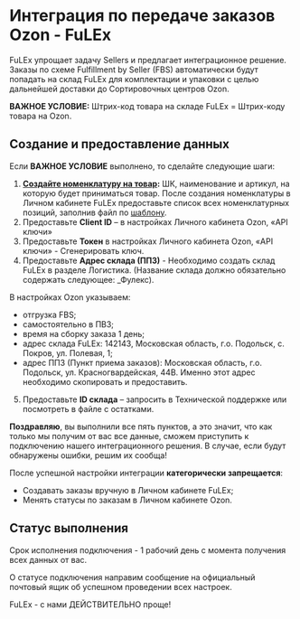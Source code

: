 #  Интеграция по передаче заказов Ozon - FuLEx

FuLEx упрощает задачу Sellers и предлагает интеграционное
решение. Заказы по схеме Fulfillment by Seller (FBS) автоматически будут попадать на склад FuLEx для комплектации и упаковки с целью дальнейшей доставки до
Сортировочных центров Ozon. 

**ВАЖНОЕ УСЛОВИЕ:**
Штрих-код товара на складе FuLEx = Штрих-коду товара на Ozon. 

## Создание и предоставление данных 

Если **ВАЖНОЕ УСЛОВИЕ** выполнено, то сделайте следующие шаги:

1. **[Создайте номенклатуру на товар](nomenclature.md):** ШК, наименование и
артикул, на которую будет приниматься товар. После создания номенклатуры в Личном кабинете FuLEx предоставьте список всех номенклатурных позиций, заполнив файл по [шаблону](https://drive.google.com/uc?export=download&id=1pNIw2SAnvl9ixSG1vM1W9wsu4tbXOccz). 
2. Предоставьте **Client ID** – в настройках Личного кабинета Ozon, «АPI ключи»
3. Предоставьте **Токен** в настройках Личного кабинета Ozon, «АPI ключи» -  Cгенерировать ключ.
4. Предоставьте **Адрес склада (ППЗ)** - Необходимо создать склад  FuLEx в разделе Логистика. (Название склада должно обязательно содержать следующее:  _Фулекс). 

В настройках Ozon указываем:
- отгрузка FBS;
- самостоятельно в ПВЗ;
- время на сборку заказа 1 день;
- адрес склада FuLEx: 142143, Московская область, г.о. Подольск, с. Покров, ул. Полевая, 1;
- адрес ППЗ (Пункт приема заказов): Московская область, г.о. Подольск, ул. Красногвардейская, 44В. Именно этот адрес необходимо скопировать и предоставить. 

5. Предоставьте **ID склада** – запросить в Технической поддержке или посмотреть в файле с остатками.


**Поздравляю**, вы выполнили все пять пунктов, а это значит, что как только мы получим от вас все данные, сможем приступить к подключению нашего интеграционного решения. 
В случае, если будут обнаружены ошибки, решим их сообща!

После успешной настройки интеграции **категорически запрещается**:

- Создавать заказы вручную в Личном кабинете FuLEx;
- Менять статусы по заказам в Личном кабинете Ozon.

## Статус выполнения

Срок исполнения подключения - 1 рабочий день с момента получения всех данных от вас. 

О статусе подключения направим сообщение на официальный почтовый ящик об успешном проведении всех настроек.  

FuLEx - с нами ДЕЙСТВИТЕЛЬНО проще!